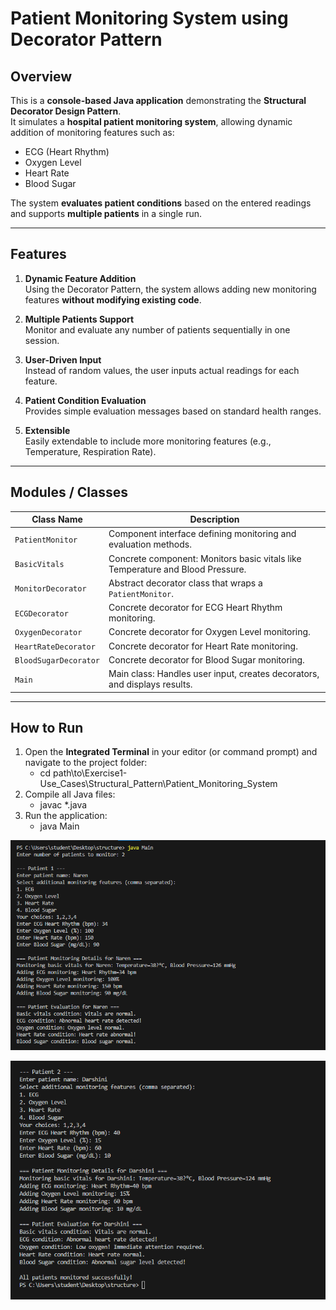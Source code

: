 # Patient Monitoring System using Decorator Pattern

## Overview

This is a **console-based Java application** demonstrating the **Structural Decorator Design Pattern**.  
It simulates a **hospital patient monitoring system**, allowing dynamic addition of monitoring features such as:

- ECG (Heart Rhythm)
- Oxygen Level
- Heart Rate
- Blood Sugar

The system **evaluates patient conditions** based on the entered readings and supports **multiple patients** in a single run.

---

## Features

1. **Dynamic Feature Addition**  
   Using the Decorator Pattern, the system allows adding new monitoring features **without modifying existing code**.

2. **Multiple Patients Support**  
   Monitor and evaluate any number of patients sequentially in one session.

3. **User-Driven Input**  
   Instead of random values, the user inputs actual readings for each feature.

4. **Patient Condition Evaluation**  
   Provides simple evaluation messages based on standard health ranges.

5. **Extensible**  
   Easily extendable to include more monitoring features (e.g., Temperature, Respiration Rate).

---

## Modules / Classes

| Class Name              | Description |
|--------------------------|-------------|
| `PatientMonitor`         | Component interface defining monitoring and evaluation methods. |
| `BasicVitals`            | Concrete component: Monitors basic vitals like Temperature and Blood Pressure. |
| `MonitorDecorator`       | Abstract decorator class that wraps a `PatientMonitor`. |
| `ECGDecorator`           | Concrete decorator for ECG Heart Rhythm monitoring. |
| `OxygenDecorator`        | Concrete decorator for Oxygen Level monitoring. |
| `HeartRateDecorator`     | Concrete decorator for Heart Rate monitoring. |
| `BloodSugarDecorator`    | Concrete decorator for Blood Sugar monitoring. |
| `Main`                   | Main class: Handles user input, creates decorators, and displays results. |

---

## How to Run

1. Open the **Integrated Terminal** in your editor (or command prompt) and navigate to the project folder:
    - cd path\to\Exercise1-Use_Cases\Structural_Pattern\Patient_Monitoring_System
2. Compile all Java files:
    - javac *.java
3. Run the application:
    - java Main



![alt text](output-1.PNG)

![alt text](output-2.PNG)
